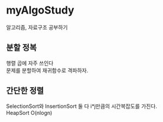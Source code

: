 # myAlgoStudy
알고리즘, 자료구조 공부하기

## 분할 정복
행렬 곱에 자주 쓰인다
<br>문제를 분할하여 재귀함수로 격파하자.

## 간단한 정렬
SelectionSort와 InsertionSort 둘 다 i*j만큼의 시간복잡도를 가진다.<br>
HeapSort O(nlogn)
